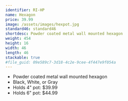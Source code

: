 ```yaml
---
identifier: RI-HP
name: Hexagon
price: 39.99
image: /assets/images/hexpot.jpg
standard46: standard46
shortdesc: Powder coated metal wall mounted hexagon
weight: 454
height: 16
width: 46
length: 46
stackable: true
#file_guid: 09e589c7-3d18-4c2e-9cee-4f447e9f054a
---
```



- Powder coated metal wall mounted hexagon
- Black, White, or Gray  
- Holds 4" pot: $39.99
- Holds 6" pot: $44.99

